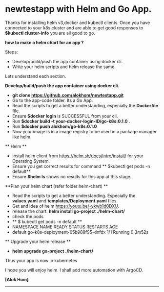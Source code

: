 # newtestapp with Helm and Go App.

Thanks for installing helm v3,docker and kubectl clients.
Once you have connected to your k8s cluster and are able to get good responses to **$kubectl cluster-info** you are all good to go.


**how to make a helm chart for an app ?**

Steps:
* Develop/build/push the app container using docker cli.
* Write your helm scripts and helm release the same.

Lets understand each section.

**Develop/build/push the app container using docker cli.**
* **git clone https://github.com/alokhom/newtestapp.git** 
* Go to the app-code folder. Its a Go App. 
* Read the scripts to get a better understanding, especially the **Dockerfile** file. 
* Ensure **$docker login** is SUCCESSFUL from your cli.  
* Run **$docker build -t your-docker-login-ID/go-k8s:0.1.0 .**
* Run **$docker push alokhom/go-k8s:0.1.0**
* Now your image is in a image registry to be used in a package manager like helm. 

** Helm **
* Install helm client from https://helm.sh/docs/intro/install/ for your Operating System. 
* Ensure you get correct results for command **  $kubectl get pods -n default**
* Ensure **$helm ls** shows no results for this app at this stage. 


**Plan your helm chart (refer folder helm-chart) **
* Read the scripts to get a better understanding. Especially the **values.yaml** and **templates/Deployment.yaml** files. 
* Get and idea of helm https://youtu.be/-ykwb1d0DXU.
* release the chart. **helm install go-project ./helm-chart/**
* check the pods
* **  $ kubectl get pods -n default **
*  NAMESPACE NAME READY   STATUS RESTARTS   AGE
* default go-k8s-deployment-65b988f95-dnfdx 1/1 Running   0 3m52s


** Upgrade your helm release **
*  **helm upgrade go-project ./helm-chart/**


Thus your app is now in kubernetes

I hope you will enjoy helm. I shall add more automation with ArgoCD.

**[Alok Hom]**

***
